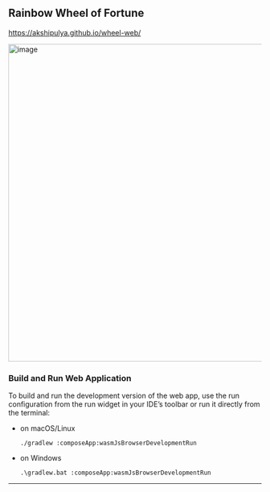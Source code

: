 ## Rainbow Wheel of Fortune

https://akshipulya.github.io/wheel-web/

<img width="1699" height="631" alt="image" src="https://github.com/user-attachments/assets/fa74f718-c882-4018-9193-f7501c88b1f5" />

### Build and Run Web Application

To build and run the development version of the web app, use the run configuration from the run widget
in your IDE’s toolbar or run it directly from the terminal:
- on macOS/Linux
  ```shell
  ./gradlew :composeApp:wasmJsBrowserDevelopmentRun
  ```
- on Windows
  ```shell
  .\gradlew.bat :composeApp:wasmJsBrowserDevelopmentRun
  ```

---
